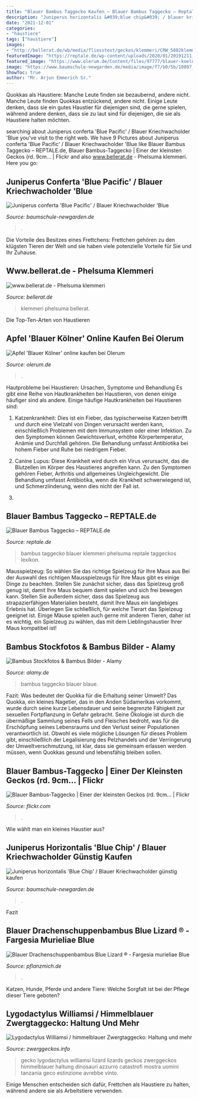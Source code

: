 ```yaml
---
title: "Blauer Bambus Taggecko Kaufen ~ Blauer Bambus Taggecko – Reptale.de"
description: "Juniperus horizontalis &#039;blue chip&#039; / blauer kriechwacholder günstig kaufen"
date: "2021-12-01"
categories:
- "haustiere"
tags: ["haustiere"]
images:
- "http://bellerat.de/wb/media/fliesstext/geckos/klemmeri/CRW_5882klemmeri.jpg"
featuredImage: "https://reptale.de/wp-content/uploads/2020/01/20191211_184317-1.jpg"
featured_image: "https://www.olerum.de/Content/files/97777/blauer-koelner-apfel-olerum-1200x630-proportionalexact.jpg"
image: "https://www.baumschule-newgarden.de/media/image/f7/b0/5b/10897_0_Juniperus-conferta-Blue-PacificeuFTA8Q8qtE41.jpg"
ShowToc: true
author: "Mr. Arjun Emmerich Sr."
---
```



Quokkas als Haustiere: Manche Leute finden sie bezaubernd, andere nicht.
Manche Leute finden Quokkas entzückend, andere nicht. Einige Leute denken, dass sie ein gutes Haustier für diejenigen sind, die gerne spielen, während andere denken, dass sie zu laut sind für diejenigen, die sie als Haustiere halten möchten.

	

		
searching about Juniperus conferta &#039;Blue Pacific&#039; / Blauer Kriechwacholder &#039;Blue you've visit to the right web. We have 9 Pictures about Juniperus conferta &#039;Blue Pacific&#039; / Blauer Kriechwacholder &#039;Blue like Blauer Bambus Taggecko – REPTALE.de, Blauer Bambus-Taggecko | Einer der kleinsten Geckos (rd. 9cm… | Flickr and also www.bellerat.de - Phelsuma klemmeri. Here you go:
		
    
## Juniperus Conferta &#039;Blue Pacific&#039; / Blauer Kriechwacholder &#039;Blue

<img loading=lazy src="https://www.baumschule-newgarden.de/media/image/f7/b0/5b/10897_0_Juniperus-conferta-Blue-PacificeuFTA8Q8qtE41.jpg" onerror="this.onerror=null;this.src='https://tse3.mm.bing.net/th?id=OIP.-1_T39Y0p6L-4I9xWVy3TgHaJ5&amp;pid=15.1';" alt="Juniperus conferta &#039;Blue Pacific&#039; / Blauer Kriechwacholder &#039;Blue">

_Source: baumschule-newgarden.de_

>. 

	

Die Vorteile des Besitzes eines Frettchens: Frettchen gehören zu den klügsten Tieren der Welt und sie haben viele potenzielle Vorteile für Sie und Ihr Zuhause.

    
## Www.bellerat.de - Phelsuma Klemmeri

<img loading=lazy src="http://bellerat.de/wb/media/fliesstext/geckos/klemmeri/CRW_5882klemmeri.jpg" onerror="this.onerror=null;this.src='https://tse4.mm.bing.net/th?id=OIP.G94fuOplmWAJD0yuwxBBXQAAAA&amp;pid=15.1';" alt="www.bellerat.de - Phelsuma klemmeri">

_Source: bellerat.de_

>klemmeri phelsuma bellerat. 

	

Die Top-Ten-Arten von Haustieren

    
## Apfel &#039;Blauer Kölner&#039; Online Kaufen Bei Olerum

<img loading=lazy src="https://www.olerum.de/Content/files/97777/blauer-koelner-apfel-olerum-1200x630-proportionalexact.jpg" onerror="this.onerror=null;this.src='https://tse4.mm.bing.net/th?id=OIP.dxVLnhXS13IzUmOVkTA-FAHaD4&amp;pid=15.1';" alt="Apfel &#039;Blauer Kölner&#039; online kaufen bei Olerum">

_Source: olerum.de_

>. 

	

Hautprobleme bei Haustieren: Ursachen, Symptome und Behandlung
Es gibt eine Reihe von Hautkrankheiten bei Haustieren, von denen einige häufiger sind als andere. Einige häufige Hautkrankheiten bei Haustieren sind:
1. Katzenkrankheit: Dies ist ein Fieber, das typischerweise Katzen betrifft und durch eine Vielzahl von Dingen verursacht werden kann, einschließlich Problemen mit dem Immunsystem oder einer Infektion. Zu den Symptomen können Gewichtsverlust, erhöhte Körpertemperatur, Anämie und Durchfall gehören. Die Behandlung umfasst Antibiotika bei hohem Fieber und Ruhe bei niedrigem Fieber.

2. Canine Lupus: Diese Krankheit wird durch ein Virus verursacht, das die Blutzellen im Körper des Haustieres angreifen kann. Zu den Symptomen gehören Fieber, Arthritis und allgemeines Ungleichgewicht. Die Behandlung umfasst Antibiotika, wenn die Krankheit schwerwiegend ist, und Schmerzlinderung, wenn dies nicht der Fall ist.

3.

    
## Blauer Bambus Taggecko – REPTALE.de

<img loading=lazy src="https://reptale.de/wp-content/uploads/2020/01/20191211_184317-1.jpg" onerror="this.onerror=null;this.src='https://tse1.mm.bing.net/th?id=OIP.8n0QsXB5q9i6_URhzJFh1wHaFj&amp;pid=15.1';" alt="Blauer Bambus Taggecko – REPTALE.de">

_Source: reptale.de_

>bambus taggecko blauer klemmeri phelsuma reptale taggeckos lexikon. 

	

Mausspielzeug: So wählen Sie das richtige Spielzeug für Ihre Maus aus
Bei der Auswahl des richtigen Mausspielzeugs für Ihre Maus gibt es einige Dinge zu beachten. Stellen Sie zunächst sicher, dass das Spielzeug groß genug ist, damit Ihre Maus bequem damit spielen und sich frei bewegen kann. Stellen Sie außerdem sicher, dass das Spielzeug aus strapazierfähigen Materialien besteht, damit Ihre Maus ein langlebiges Erlebnis hat. Überlegen Sie schließlich, für welche Tierart das Spielzeug geeignet ist. Einige Mäuse spielen auch gerne mit anderen Tieren, daher ist es wichtig, ein Spielzeug zu wählen, das mit dem Lieblingshaustier Ihrer Maus kompatibel ist!

    
## Bambus Stockfotos &amp; Bambus Bilder - Alamy

<img loading=lazy src="https://c8.alamy.com/compde/jge0mc/blaue-bambus-taggecko-blauer-monumentalskulptur-taggecko-jge0mc.jpg" onerror="this.onerror=null;this.src='https://tse2.mm.bing.net/th?id=OIP.deqPVCVZxarVL5MdXhT6lgHaFc&amp;pid=15.1';" alt="Bambus Stockfotos &amp; Bambus Bilder - Alamy">

_Source: alamy.de_

>bambus taggecko blauer blaue. 

	

Fazit: Was bedeutet der Quokka für die Erhaltung seiner Umwelt?
Das Quokka, ein kleines Nagetier, das in den Anden Südamerikas vorkommt, wurde durch seine kurze Lebensdauer und seine begrenzte Fähigkeit zur sexuellen Fortpflanzung in Gefahr gebracht. Seine Ökologie ist durch die übermäßige Sammlung seines Fells und Fleisches bedroht, was für die Erschöpfung seines Lebensraums und den Verlust seiner Populationen verantwortlich ist. Obwohl es viele mögliche Lösungen für dieses Problem gibt, einschließlich der Legalisierung des Pelzhandels und der Verringerung der Umweltverschmutzung, ist klar, dass sie gemeinsam erlassen werden müssen, wenn Quokkas gesund und lebensfähig bleiben sollen.

    
## Blauer Bambus-Taggecko | Einer Der Kleinsten Geckos (rd. 9cm… | Flickr

<img loading=lazy src="https://live.staticflickr.com/7577/16277506376_7fd67e474c_b.jpg" onerror="this.onerror=null;this.src='https://tse3.mm.bing.net/th?id=OIP.Q4l8ELlZcAnM9rYkPI1PFAHaMA&amp;pid=15.1';" alt="Blauer Bambus-Taggecko | Einer der kleinsten Geckos (rd. 9cm… | Flickr">

_Source: flickr.com_

>. 

	

Wie wählt man ein kleines Haustier aus?

    
## Juniperus Horizontalis &#039;Blue Chip&#039; / Blauer Kriechwacholder Günstig Kaufen

<img loading=lazy src="https://www.baumschule-newgarden.de/media/image/7e/d1/de/4050_0_juniperus-horizontalis-blue-chipNXDPXLiDUNkPe_600x600@2x.jpg" onerror="this.onerror=null;this.src='https://tse3.mm.bing.net/th?id=OIP.I7w5fA8S_Uj4ZMY8nn6fMgHaJ4&amp;pid=15.1';" alt="Juniperus horizontalis &#039;Blue Chip&#039; / Blauer Kriechwacholder günstig kaufen">

_Source: baumschule-newgarden.de_

>. 

	

Fazit

    
## Blauer Drachenschuppenbambus Blue Lizard ® - Fargesia Murieliae Blue

<img loading=lazy src="https://cdn.pflanzmich.de/produkt/107270/107270-fargesia-blue-lisard-s_origin_img.jpg" onerror="this.onerror=null;this.src='https://tse3.mm.bing.net/th?id=OIP.93OQgW0BmgYYIZWIa7NxdAHaGv&amp;pid=15.1';" alt="Blauer Drachenschuppenbambus Blue Lizard ® - Fargesia murieliae Blue">

_Source: pflanzmich.de_

>. 

	

Katzen, Hunde, Pferde und andere Tiere: Welche Sorgfalt ist bei der Pflege dieser Tiere geboten?

    
## Lygodactylus Williamsi / Himmelblauer Zwergtaggecko: Haltung Und Mehr

<img loading=lazy src="https://www.zwerggeckos.info/wp-content/uploads/2013/05/lygodactylus-williamsi-1.jpg" onerror="this.onerror=null;this.src='https://tse2.mm.bing.net/th?id=OIP._dr0mbgQQ6NDy-rp8-yObgHaE8&amp;pid=15.1';" alt="Lygodactylus Williamsi / himmelblauer Zwergtaggecko: Haltung und mehr">

_Source: zwerggeckos.info_

>gecko lygodactylus williamsi lizard lizards geckos zwerggeckos himmelblauer haltung dinosauri azzurro catastrofi mostra uomini tanzania geco estinzione avrebbe vinto. 

	

Einige Menschen entscheiden sich dafür, Frettchen als Haustiere zu halten, während andere sie als Arbeitstiere verwenden.

